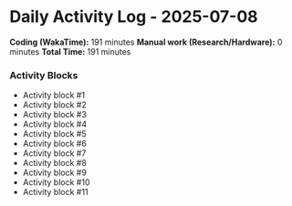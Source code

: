 # Daily Activity Log - 2025-07-08

**Coding (WakaTime):** 191 minutes
**Manual work (Research/Hardware):** 0 minutes
**Total Time:** 191 minutes

### Activity Blocks
- Activity block #1
- Activity block #2
- Activity block #3
- Activity block #4
- Activity block #5
- Activity block #6
- Activity block #7
- Activity block #8
- Activity block #9
- Activity block #10
- Activity block #11
